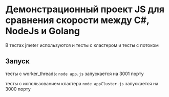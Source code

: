 # Демонстрационный проект JS для сравнения скорости между C#, NodeJs и Golang

В тестах jmeter используются и тесты с кластером и тесты с потоком

## Запуск

тесты с worker_threads: 
```node app.js```
запускается на 3001 порту

тесты с использованием кластера
```node appCluster.js```
запускается на 3000 порту

